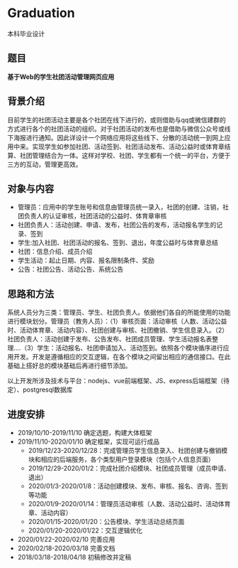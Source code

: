 # Graduation
本科毕业设计
## 题目
**基于Web的学生社团活动管理网页应用**
## 背景介绍
目前学生的社团活动主要是各个社团在线下进行的，或则借助与qq或微信建群的方式进行各个的社团活动的组织。对于社团活动的发布也是借助与微信公众号或线下海报进行通知。因此详设计一个网络应用将这些线下、分散的活动统一到网上应用中来。实现学生如参加社团、活动签到、社团活动发布、活动公益时或体育章结算、社团管理结合为一体。这样对学校、社团、学生都有一个统一的平台，方便于三方的互动，管理更高效。
## 对象与内容
+ 管理员：应用中的学生账号和信息由管理员统一录入，社团的创建、注销，社团负责人的认证审核，社团活动的公益时、体育章审核
+ 社团负责人：活动创建、申请、发布，社团公告的发布，活动报名学生的记录、签到
+  学生:加入社团、社团活动的报名、签到、退出，年度公益时与体育章总结
+  社团：信息介绍、成员介绍
+  学生活动：起止日期、内容、报名限制条件、奖励
+  公告：社团公告、活动公告、系统公告

## 思路和方法
系统人员分为三类：管理员、学生、社团负责人。依据他们各自的所能使用的功能进行模块划分。管理员（教务人员）：（1）审核页面：活动审核（人数、活动公益时、活动体育章、活动内容）、社团创建与审核、社团撤销、学生信息录入。（2）社团负责人：活动创建于发布、公告发布、社团成员管理、学生活动报名表整理….（3）学生：活动报名、社团申请加入、活动签到。依照各个模块循序进行应用开发。开发是遵循相应的交互逻辑，在各个模块之间留出相应的通信接口。在此基础上搭好总的模块基础后再进行细节添加。

以上开发所涉及技术与平台：nodejs、vue前端框架、JS、express后端框架（待定）、postgresql数据库
## 进度安排
+ 2019/10/10-2019/11/10   确定选题，构建大体框架
+ 2019/11/10-2020/01/10   确定框架，实现可运行成品
    + 2019/12/23-2020/12/28：完成管理员学生信息录入、社团创建与撤销模块和相应的后端服务，各个类型用户登录模块（包括个人信息页面）
    + 2019/12/29-2020/01/2：完成社团介绍模块、社团成员管理（成员申请、退出）
    + 2020/01/3-2020/01/8：活动创建模块、发布、审核、报名、咨询、签到等功能
    + 2020/01/9-2020/01/14：管理员活动审核（人数、活动公益时、活动体育章、活动内容）
    + 2020/01/15-2020/01/20：公告模块、学生活动总结页面
    + 2020/01/20-2020/01/22：交互逻辑优化
+ 2020/01/22-2020/02/10   完善应用 
+ 2020/02/18-2020/03/18   完善文档
+ 2018/03/18-2018/04/18   初稿修改并定稿
